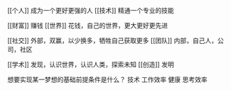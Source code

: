 [[个人]] 成为一个更好更强的人
[[技术]] 精通一个专业的技能

[[财富]] 赚钱
[[世界]] 花钱，自己的世界，更大更好更先进

[[社交]] 外部，双赢，以少换多，牺牲自己获取更多
[[团队]] 内部，自己人，公司，社区

[[学术]] 发现，认识世界，认识人类，探索未知
[[创造]] 发明

想要实现某一梦想的基础前提条件是什么？
	技术
	工作效率
	健康
	思考效率